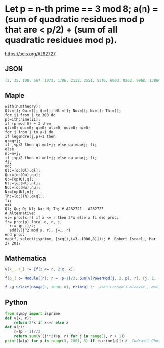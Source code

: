 # Let p \= n\-th prime \=\= 3 mod 8; a\(n\) \= \(sum of quadratic residues mod p that are < p/2\) \+ \(sum of all quadratic residues mod p\)\.
https://oeis.org/A282727
## JSON
```JSON
[2, 35, 108, 567, 1073, 1386, 2132, 3551, 5330, 6003, 8262, 9968, 13860, 16046, 19625, 24957, 29376, 34155, 37541, 44793, 54758, 61217, 68036, 75215, 77688, 85347, 93366, 98912, 101745, 107531, 119583, 129042, 135548, 145607, 149040, 170478, 193356, 205335, 213521, 230373, 243432, 256851, 280016, 294395]
```
## Maple
```Maple
with(numtheory):
Ql:=[]; Qu:=[]; Q:=[]; Nl:=[]; Nu:=[]; N:=[]; Th:=[];
for i1 from 1 to 300 do
p:=ithprime(i1);
if (p mod 8) = 3 then
ql:=0; qu:=0; q:=0; nl:=0; nu:=0; n:=0;
for j from 1 to p-1 do
if legendre(j,p)=1 then
q:=q+j;
if j<p/2 then ql:=ql+j; else qu:=qu+j; fi;
else
n:=n+j;
if j<p/2 then nl:=nl+j; else nu:=nu+j; fi;
fi;
od;
Ql:=[op(Ql),ql];
Qu:=[op(Qu),qu];
Q:=[op(Q),q];
Nl:=[op(Nl),nl];
Nu:=[op(Nu),nu];
N:=[op(N),n];
Th:=[op(Th),q+ql];
fi;
od:
Ql; Qu; Q; Nl; Nu; N; Th; # A282721 - A282727
# Alternative:
v:= proc(x,r) if x <= r then 2*x else x fi end proc:
f:= proc(p) local q, r, j;
  r:= (p-1)/2;
  add(v(j^2 mod p, r), j=1..r)
end proc:
map(f, select(isprime, [seq(i,i=3..1000,8)])); # _Robert Israel_, Mar 27 2017
```
## Mathematica
```Mathematica
v[x_, r_] := If[x <= r, 2*x, x];
```
```Mathematica
f[p_] := Module[{r}, r = (p-1)/2; Sum[v[PowerMod[j, 2, p], r], {j, 1, r}]];
```
```Mathematica
f /@ Select[Range[3, 1000, 8], PrimeQ] (* _Jean-François Alcover_, Nov 27 2017, after _Robert Israel_ *)
```
## Python
```Python
from sympy import isprime
def v(x, r):
    return 2*x if x<=r else x
def a(p):
    r=(p - 1)//2
    return sum(v((j**2)%p, r) for j in range(1, r + 1))
print([a(p) for p in range(3, 2001, 8) if isprime(p)]) # _Indranil Ghosh_, Mar 27 2017 translated from  _Robert Israel_'s Maple program
```
